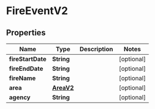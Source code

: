 

# FireEventV2


## Properties

Name | Type | Description | Notes
------------ | ------------- | ------------- | -------------
**fireStartDate** | **String** |  |  [optional]
**fireEndDate** | **String** |  |  [optional]
**fireName** | **String** |  |  [optional]
**area** | [**AreaV2**](AreaV2.md) |  |  [optional]
**agency** | **String** |  |  [optional]



